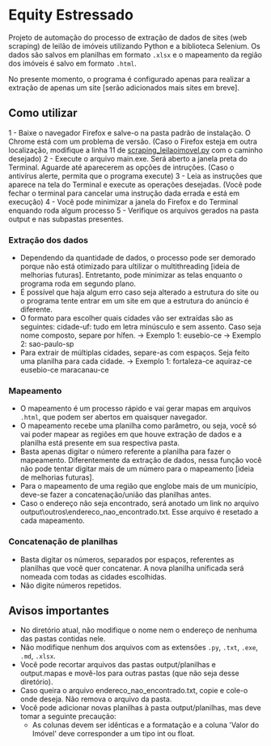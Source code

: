 # Equity Estressado

Projeto de automação do processo de extração de dados de sites (web scraping) de leilão de imóveis utilizando Python e a biblioteca Selenium. Os dados são salvos em planilhas em formato `.xlsx` e o mapeamento da região dos imóveis é salvo em formato `.html`.

No presente momento, o programa é configurado apenas para realizar a extração de apenas um site [serão adicionados mais sites em breve].

## Como utilizar

1 - Baixe o navegador Firefox e salve-o na pasta padrão de instalação. O Chrome está com um problema de versão.
    (Caso o Firefox esteja em outra localização, modifique a linha 11 de [scraping_leilaoimovel.py](./src/scraping/scraping_leilaoimovel.py) com o caminho desejado)
2 - Execute o arquivo main.exe. Será aberto a janela preta do Terminal. Aguarde até aparecerem as opções de intruções.
    (Caso o antivírus alerte, permita que o programa execute)
3 - Leia as instruções que aparece na tela do Terminal e execute as operações desejadas.
    (Você pode fechar o terminal para cancelar uma instrução dada errada e está em execução)
4 - Você pode minimizar a janela do Firefox e do Terminal enquando roda algum processo
5 - Verifique os arquivos gerados na pasta output e nas subpastas presentes.

### Extração dos dados
- Dependendo da quantidade de dados, o processo pode ser demorado porque não está otimizado para ultilizar o multithreading [ideia de melhorias futuras].
Entretanto, pode minimizar as telas enquanto o programa roda em segundo plano.
- É possível que haja algum erro caso seja alterado a estrutura do site ou o programa tente entrar em um site em que a estrutura do anúncio é diferente.
- O formato para escolher quais cidades vão ser extraídas são as seguintes:
    cidade-uf: tudo em letra minúsculo e sem assento. Caso seja nome composto, separe por hífen.
        -> Exemplo 1: eusebio-ce
        -> Exemplo 2: sao-paulo-sp
- Para extrair de múltiplas cidades, separe-as com espaços. Seja feito uma planilha para cada cidade.
        -> Exemplo 1: fortaleza-ce aquiraz-ce eusebio-ce maracanau-ce

### Mapeamento
- O mapeamento é um processo rápido e vai gerar mapas em arquivos `.html`, que podem ser abertos em quaisquer navegador.
- O mapeamento recebe uma planilha como parâmetro, ou seja, você só vai poder mapear as regiões em que houve extração de dados e a planilha está presente em sua respectiva pasta.
- Basta apenas digitar o número referente a planilha para fazer o mapeamento.
    Diferentemente da extração de dados, nessa função você não pode tentar digitar mais de um número para o mapeamento [ideia de melhorias futuras].
- Para o mapeamento de uma região que englobe mais de um município, deve-se fazer a concatenação/união das planilhas antes.
- Caso o endereço não seja encontrado, será anotado um link no arquivo output\outros\endereco_nao_encontrado.txt. Esse arquivo é resetado a cada mapeamento.

### Concatenação de planilhas
- Basta digitar os números, separados por espaços, referentes as planilhas que você quer concatenar. A nova planilha unificada será nomeada com todas as cidades escolhidas.
- Não digite números repetidos.


## Avisos importantes
- No diretório atual, não modifique o nome nem o endereço de nenhuma das pastas contidas nele.
- Não modifique nenhum dos arquivos com as extensões `.py`, `.txt`, `.exe`, `.md`, `.xlsx`.
- Você pode recortar arquivos das pastas output/planilhas e output.mapas e movê-los para outras pastas (que não seja desse diretório).
- Caso queira o arquivo endereco_nao_encontrado.txt, copie e cole-o onde deseja. Não remova o arquivo da pasta.
- Você pode adicionar novas planilhas à pasta output/planilhas, mas deve tomar a seguinte precaução:
    - As colunas devem ser idênticas e a formatação e a coluna 'Valor do Imóvel' deve corresponder a um tipo int ou float.